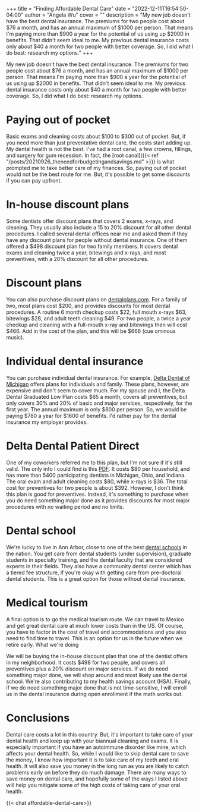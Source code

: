 +++
title = "Finding Affordable Dental Care"
date = "2022-12-11T16:54:50-04:00"
author = "Angela Wu"
cover = ""
description = "My new job doesn't have the best dental insurance. The premiums for two people cost about $76 a month, and has an annual maximum of $1000 per person. That means I'm paying more than $900 a year for the potential of us using up $2000 in benefits. That didn't seem ideal to me. My previous dental insurance costs only about $40 a month for two people with better coverage. So, I did what I do best: research my options."
+++

My new job doesn't have the best dental insurance. The premiums for two people cost about $76 a month, and has an annual maximum of $1000 per person. That means I'm paying more than $900 a year for the potential of us using up $2000 in benefits. That didn't seem ideal to me. My previous dental insurance costs only about $40 a month for two people with better coverage. So, I did what I do best: research my options. 

# Paying out of pocket

Basic exams and cleaning costs about $100 to $300 out of pocket. But, if you need more than just preventative dental care, the costs start adding up. My dental health is not the best. I've had a root canal, a few crowns, fillings, and surgery for gum recession. In fact, the [root canal]({{< ref "/posts/20210926_theneedforbudgetingandsavings.md" >}}) is what prompted me to take better care of my finances. So, paying out of pocket would not be the best route for me. But, it's possible to get some discounts if you can pay upfront. 

# In-house discount plans
Some dentists offer discount plans that covers 2 exams, x-rays, and cleaning. They usually also include a 15 to 20% discount for all other dental procedures. I called several dental offices near me and asked them if they have any discount plans for people without dental insurance. One of them offered a $498 discount plan for two family members. It covers dental exams and cleaning twice a year, bitewings and x-rays, and most preventives, with a 20% discount for all other procedures.

# Discount plans
You can also purchase discount plans on [dentalplans.com](http://dentalplans.com/). For a family of two, most plans cost $200, and provides discounts for most dental procedures. A routine 6 month checkup costs $22, full mouth x-rays $63, bitewings $28, and adult teeth cleaning $49. For two people, a twice a year checkup and cleaning with a full-mouth x-ray and bitewings then will cost $466. Add in the cost of the plan, and this will be $666 (cue ominous music).

# Individual dental insurance
You can purchase individual dental insurance. For example, [Delta Dental of Michigan](https://www.deltadentalmi.com/Member/Plans) offers plans for individuals and family. These plans, however, are expensive and don't seem to cover much. For my spouse and I, the Delta Dental Graduated Low Plan costs $65 a month, covers all preventives, but only covers 30% and 20% of basic and major services, respectively, for the first year. The annual maximum is only $800 per person. So, we would be paying $780 a year for $1600 of benefits. I'd rather pay for the dental insurance my employer provides. 

# Delta Dental Patient Direct
One of my coworkers referred me to this plan, but I'm not sure if it's still valid. The only info I could find is this [PDF](https://www.deltadentalmi.com/getmedia/f24fccb6-8b9f-4af3-aeab-966532d36b38/FLI-6139-PRNT_Patient_Direct_Flier.aspx). It costs $80 per household, and has more than 5400 participating dentists in Michigan, Ohio, and Indiana. The oral exam and adult cleaning costs $80, while x-rays is $36. The total cost for preventives for two people is about $392. However, I don't think this plan is good for preventives. Instead, it's something to purchase when you do need something major done as it provides discounts for most major procedures with no waiting period and no limits. 

# Dental school
We're lucky to live in Ann Arbor, close to one of the best [dental schools](https://dent.umich.edu/) in the nation. You get care from dental students (under supervision), graduate students in specialty training, and the dental faculty that are considered experts in their fields. They also have a community dental center which has a tiered fee structure, if you're okay with getting care from pre-doctoral dental students. This is a great option for those without dental insurance.

# Medical tourism
A final option is to go the medical tourism route. We can travel to Mexico and get great dental care at much lower costs than in the US. Of course, you have to factor in the cost of travel and accommodations and you also need to find time to travel. This is an option for us in the future when we retire early.
What we're doing

We will be buying the in-house discount plan that one of the dentist offers in my neighborhood. It costs $498 for two people, and covers all preventives plus a 20% discount on major services. If we do need something major done, we will shop around and most likely use the dental school. We're also contributing to my health savings account (HSA). Finally, if we do need something major done that is not time-sensitive, I will enroll us in the dental insurance during open enrollment if the math works out. 

# Conclusions
Dental care costs a lot in this country. But, it's important to take care of your dental health and keep up with your biannual cleaning and exams. It is especially important if you have an autoimmune disorder like mine, which affects your dental health. So, while I would like to skip dental care to save the money, I know how important it is to take care of my teeth and oral health. It will also save you money in the long run as you are likely to catch problems early on before they do much damage. There are many ways to save money on dental care, and hopefully some of the ways I listed above will help you mitigate some of the high costs of taking care of your oral health.

{{< chat affordable-dental-care>}}
